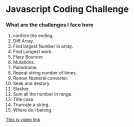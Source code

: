 # Javascript Coding Challenge

### What are the challenges I face here

1.  confirm the ending.
2.  Diff Array.
3.  Find largest Number in array.
4.  Find Longest work.
5.  Flasy Bouncer.
6.  Mutations.
7.  Palindrome.
8.  Repeat string number of times.
9.  Roman Numeral converter.
10. Seek and destory.
11. Slasher.
12. Sum all the number in range.
13. Title case.
14. Truncate a string.
15. Where do I belong.

[This is video link](https://www.youtube.com/watch?v=miiM5JJgrQo&index=1&list=PLkBfv4fGBau-q9tGBUgVoGClRsSBiiZm8)
